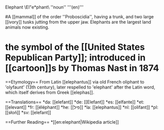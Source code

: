 Elephant \El"e*phant\ ''noun'' '''(en)'''

#A [[mammal]] of the order ''Proboscidia'', having a trunk, and two large [[ivory]] tusks jutting from the upper jaw.  Elephants are the largest land animals now existing.
# the symbol of the [[United States Republican Party]]; introduced in [[cartoon]]s by Thomas Nast in 1874

==Etymology==
From Latin [[elephantus]] via old French oliphant to 'olyfaunt' (13th century), later respelled to 'elephant' after the Latin word, which itself derives from Greek [[elephas]].

==Translations==
*da: [[elefant]]
*de: [[Elefant]]
*es: [[elfante]]
*et: [[elevant]]
*fr: [[éléphant]]
*he: [[פיל]]
*la: [[elephantus]]
*nl: [[olifant]]
*pl: [[słoń]] 
*sv: [[elefant]]

==Further Reading==
*[[en:elephant|Wikipedia article]]